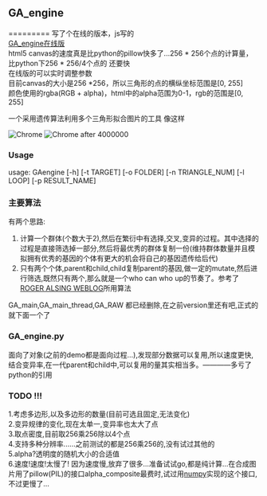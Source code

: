## GA_engine
=========
写了个在线的版本，js写的    
[GA_engine在线版](pikeszfish.me/GA/)    
html5 canvas的速度真是比python的pillow快多了...256 * 256个点的计算量，比python下256 * 256/4个点的
还要快    
在线版的可以实时调整参数    
目前canvas的大小是256 *256，所以三角形的点的横纵坐标范围是[0, 255]    
颜色使用的rgba(RGB + alpha)，html中的alpha范围为0-1，rgb的范围是[0, 255]    


一个采用遗传算法利用多个三角形拟合图片的工具
像这样

![Chrome](https://raw.githubusercontent.com/pikeszfish/GA_engine/master/chrome.png)
![Chrome after 4000000](https://raw.githubusercontent.com/pikeszfish/GA_engine/master/chrome_100_1_4000000.png)


### Usage
usage: GAengine [-h] [-t TARGET] [-o FOLDER] [-n TRIANGLE_NUM] [-l LOOP] [-p RESULT_NAME]    

### 主要算法
有两个思路:    
1. 计算一个群体(个数大于2),然后在繁衍中有选择,交叉,变异的过程。其中选择的过程是直接筛选掉一部分,然后将最优秀的群体复制一份(维持群体数量并且模拟拥有优秀的基因的个体有更大的机会将自己的基因遗传给后代)    
2. 只有两个个体,parent和child,child复制parent的基因,做一定的mutate,然后进行筛选,既然只有两个,那么就是一个who can who up的节奏了。参考了 [ROGER ALSING WEBLOG](http://rogeralsing.com/2008/12/07/genetic-programming-evolution-of-mona-lisa/)所用算法    

GA_main,GA_main_thread,GA_RAW 都已经删除,在之前version里还有吧,正式的就下面一个了
### GA_engine.py
面向了对象(之前的demo都是面向过程...),发现部分数据可以复用,所以速度更快,结合变异率,在一代parent和child中,可以复用的量其实相当多。————多亏了python的引用

### TODO !!!
1.考虑多边形,以及多边形的数量(目前可选且固定,无法变化)     
2.变异规律的变化,现在太单一,变异率也太大了点     
3.取点密度,目前取256乘256除以4个点    
4.支持多种分辨率......之前测试的都是256乘256的,没有试过其他的    
5.alpha?透明度的随机大小的合适值    
6.速度!速度!太慢了! 因为速度慢,放弃了很多...准备试试go,都是纯计算...在合成图片用了pillow(PIL)的接口alpha_composite最费时,试过用[numpy](http://stackoverflow.com/questions/3374878/with-the-python-imaging-library-pil-how-does-one-compose-an-image-with-an-alp)实现的这个接口,不过更慢了...
